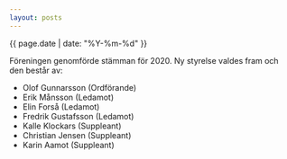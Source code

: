 ```yaml
---
layout: posts
---
```

{{ page.date | date: "%Y-%m-%d" }}

Föreningen genomförde stämman för 2020. Ny styrelse valdes fram och den består av:
- Olof Gunnarsson (Ordförande)
- Erik Månsson (Ledamot)
- Elin Forså (Ledamot)
- Fredrik Gustafsson (Ledamot)
- Kalle Klockars (Suppleant)
- Christian Jensen (Suppleant) 
- Karin Aamot (Suppleant)
